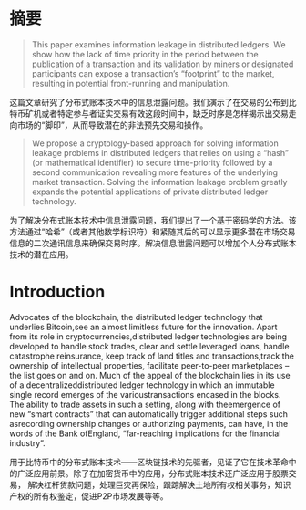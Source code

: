 # 摘要

>This paper examines information leakage in distributed ledgers. We show how the lack of time priority in the period between the publication of a transaction and its validation by miners or designated participants can expose a transaction’s “footprint” to the market, resulting in potential front-running and manipulation.

这篇文章研究了分布式账本技术中的信息泄露问题。我们演示了在交易的公布到比特币矿机或者特定参与者证实交易有效这段时间中，缺乏时序是怎样揭示出交易走向市场的“脚印”，从而导致潜在的非法预先交易和操作。

>We propose a cryptology-based approach for solving information leakage problems in distributed ledgers that relies on using a “hash” (or mathematical identifier) to secure time-priority followed by a second communication revealing more features of the underlying market transaction. Solving the information leakage problem greatly expands the potential applications of private distributed ledger technology.

为了解决分布式账本技术中信息泄露问题，我们提出了一个基于密码学的方法。该方法通过“哈希”（或者其他数学标识符）和紧随其后的可以显示更多潜在市场交易信息的二次通讯信息来确保交易时序。解决信息泄露问题可以增加个人分布式账本技术的潜在应用。

# Introduction

Advocates of the blockchain, the distributed ledger technology that underlies Bitcoin,see an almost limitless future for the innovation. Apart from its role in cryptocurrencies,distributed ledger technologies are being developed to handle stock trades, clear and settle leveraged loans, handle catastrophe reinsurance, keep track of land titles and transactions,track the ownership of intellectual properties, facilitate peer-to-peer marketplaces – the list goes on and on. Much of the appeal of the blockchain lies in its use of a decentralizeddistributed ledger technology in which an immutable single record emerges of the varioustransactions encased in the blocks. The ability to trade assets in such a setting, along with theemergence of new “smart contracts” that can automatically trigger additional steps such asrecording ownership changes or authorizing payments, can have, in the words of the Bank ofEngland, “far-reaching implications for the financial industry”.

用于比特币中的分布式账本技术——区块链技术的先驱者，见证了它在技术革命中的广泛应用前景。除了在加密货币中的应用，分布式账本技术还广泛应用于股票交易， 解决杠杆贷款问题，处理巨灾再保险，跟踪解决土地所有权相关事务，知识产权的所有权鉴定，促进P2P市场发展等等。
